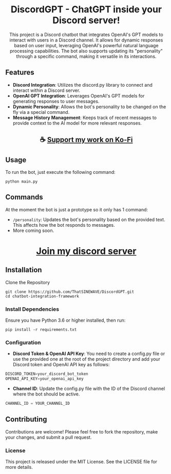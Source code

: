 <div align="center">

# DiscordGPT - ChatGPT inside your Discord server!

This project is a Discord chatbot that integrates OpenAI's GPT models to interact with users in a Discord channel. It allows for dynamic responses based on user input, leveraging OpenAI's powerful natural language processing capabilities. The bot also supports updating its "personality" through a specific command, making it versatile in its interactions.

</div>

## Features

- **Discord Integration**: Utilizes the discord.py library to connect and interact within a Discord server.
- **OpenAI GPT Integration**: Leverages OpenAI's GPT models for generating responses to user messages.
- **Dynamic Personality**: Allows the bot's personality to be changed on the fly via a special command.
- **Message History Management**: Keeps track of recent messages to provide context to the AI model for more relevant responses.

<div align="center">

## ☕ [Support my work on Ko-Fi](https://ko-fi.com/thatsinewave)

</div>

## Usage

To run the bot, just execute the following command:
```
python main.py
```

## Commands

At the moment the bot is just a prototype so it only has 1 command:

- `/personality`: Updates the bot's personality based on the provided text. This affects how the bot responds to messages.
- More coming soon.

<div align="center">

# [Join my discord server](https://discord.gg/2nHHHBWNDw)

</div>

## Installation

Clone the Repository
```
git clone https://github.com/ThatSINEWAVE/DiscordGPT.git
cd chatbot-integration-framework
```

### Install Dependencies

Ensure you have Python 3.6 or higher installed, then run:

```
pip install -r requirements.txt
```

### Configuration

- **Discord Token & OpenAI API Key**: You need to create a config.py file or use the provided one at the root of the project directory and add your Discord token and OpenAI API key as follows:

```python
DISCORD_TOKEN=your_discord_bot_token
OPENAI_API_KEY=your_openai_api_key
```

- **Channel ID**: Update the config.py file with the ID of the Discord channel where the bot should be active.

```python
CHANNEL_ID = YOUR_CHANNEL_ID
```

## Contributing

Contributions are welcome! Please feel free to fork the repository, make your changes, and submit a pull request.

### License

This project is released under the MIT License. See the LICENSE file for more details.

